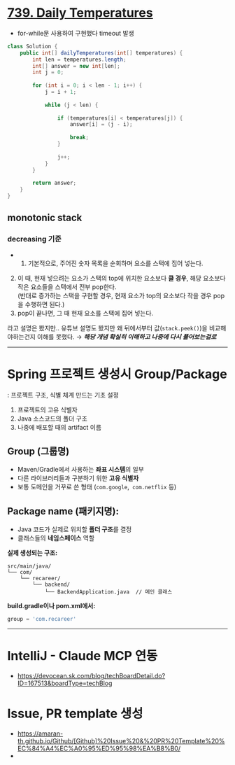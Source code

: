 # [739. Daily Temperatures](https://leetcode.com/problems/daily-temperatures/)
- for-while문 사용하여 구현했다 timeout 발생
```java
class Solution {
	public int[] dailyTemperatures(int[] temperatures) {
		int len = temperatures.length;
		int[] answer = new int[len];
		int j = 0;
		
		for (int i = 0; i < len - 1; i++) {
			j = i + 1;
		
			while (j < len) {
			
				if (temperatures[i] < temperatures[j]) {
					answer[i] = (j - i);
				
					break;
				}
			
				j++;
			}
		}
		
		return answer;
	}
}
```
## monotonic stack
### decreasing 기준
- 1. 기본적으로, 주어진 숫자 목록을 순회하며 요소를 스택에 집어 넣는다.
2. 이 때, 현재 넣으려는 요소가 스택의 top에 위치한 요소보다 **클 경우**, 해당 요소보다 작은 요소들을 스택에서 전부 pop한다.  
    (반대로 증가하는 스택을 구현할 경우, 현재 요소가 top의 요소보다 작을 경우 pop을 수행하면 된다.) 
3. pop이 끝나면, 그 때 현재 요소를 스택에 집어 넣는다.

라고 설명은 봤지만.. 유튜브 설명도 봤지만 왜 뒤에서부터 값(`stack.peek()`)을 비교해야하는건지 이해를 못했다. → ***해당 개념 확실히 이해하고 나중에 다시 풀어보는걸로***

---

# Spring 프로젝트 생성시 Group/Package
: 프로젝트 구조, 식별 체계 만드는 기초 설정
1. 프로젝트의 고유 식별자
2. Java 소스코드의 폴더 구조
3. 나중에 배포할 때의 artifact 이름

## Group (그룹명)
- Maven/Gradle에서 사용하는 **좌표 시스템**의 일부
- 다른 라이브러리들과 구분하기 위한 **고유 식별자**
- 보통 도메인을 거꾸로 쓴 형태 (`com.google`,` com.netflix` 등)

## Package name (패키지명):
- Java 코드가 실제로 위치할 **폴더 구조**를 결정
- 클래스들의 **네임스페이스** 역할

**실제 생성되는 구조:**

```
src/main/java/
└── com/
    └── recareer/
        └── backend/
            └── BackendApplication.java  // 메인 클래스
```

**build.gradle이나 pom.xml에서:**

```gradle
group = 'com.recareer'
```


---
# IntelliJ - Claude MCP 연동
- https://devocean.sk.com/blog/techBoardDetail.do?ID=167513&boardType=techBlog
# Issue, PR template 생성
- https://amaran-th.github.io/Github/[Github]%20Issue%20&%20PR%20Template%20%EC%84%A4%EC%A0%95%ED%95%98%EA%B8%B0/
- 